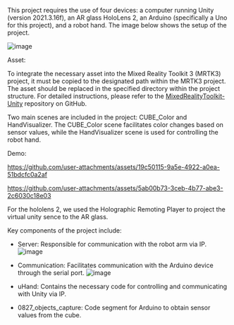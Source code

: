 
This project requires the use of four devices: a computer running Unity (version 2021.3.16f), an AR glass HoloLens 2, an Arduino (specifically a Uno for this project), and a robot hand. The image below shows the setup of the project.

![image](https://github.com/user-attachments/assets/5f1f47f1-fd31-4c2a-adb6-33a2ec849088)

Asset:

To integrate the necessary asset into the Mixed Reality Toolkit 3 (MRTK3) project, it must be copied to the designated path within the MRTK3 project. The asset should be replaced in the specified directory within the project structure. For detailed instructions, please refer to the [MixedRealityToolkit-Unity](https://github.com/MixedRealityToolkit/MixedRealityToolkit-Unity) repository on GitHub.

Two main scenes are included in the project: CUBE_Color and HandVisualizer. The CUBE_Color scene facilitates color changes based on sensor values, while the HandVisualizer scene is used for controlling the robot hand.

Demo:



https://github.com/user-attachments/assets/19c50115-9a5e-4922-a0ea-51bdcfc0a2af


https://github.com/user-attachments/assets/5ab00b73-3ceb-4b77-abe3-2c6030c18e03



For the hololens 2, we used the Holographic Remoting Player to project the virtual unity sence to the AR glass.

Key components of the project include:

- Server: Responsible for communication with the robot arm via IP.
![image](https://github.com/user-attachments/assets/c7cb1819-ffb0-4a67-a511-8d60806867ab)

- Communication: Facilitates communication with the Arduino device through the serial port.
![image](https://github.com/user-attachments/assets/478dd78c-6411-4e21-87a7-dc8f885047f2)


- uHand: Contains the necessary code for controlling and communicating with Unity via IP.

- 0827_objects_capture: Code segment for Arduino to obtain sensor values from the cube.




